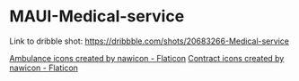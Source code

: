 # MAUI-Medical-service

Link to dribble shot: https://dribbble.com/shots/20683266-Medical-service


<a href="https://www.flaticon.com/free-icons/ambulance" title="ambulance icons">Ambulance icons created by nawicon - Flaticon</a>
<a href="https://www.flaticon.com/free-icons/contract" title="contract icons">Contract icons created by nawicon - Flaticon</a>

